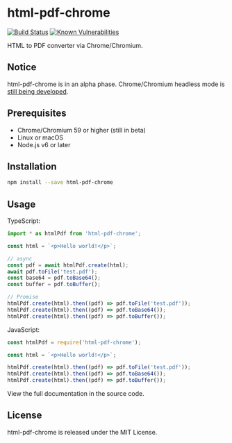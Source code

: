 # html-pdf-chrome

[![Build Status](https://travis-ci.org/westy92/html-pdf-chrome.svg)](https://travis-ci.org/westy92/html-pdf-chrome/)
[![Known Vulnerabilities](https://snyk.io/test/github/westy92/html-pdf-chrome/badge.svg)](https://snyk.io/test/github/westy92/html-pdf-chrome)


HTML to PDF converter via Chrome/Chromium.

## Notice
html-pdf-chrome is in an alpha phase.  Chrome/Chromium headless mode is [still being developed](https://bugs.chromium.org/p/chromium/issues/list?can=2&q=label:Proj-Headless).

## Prerequisites
* Chrome/Chromium 59 or higher (still in beta)
* Linux or macOS
* Node.js v6 or later

## Installation
```bash
npm install --save html-pdf-chrome
```

## Usage

TypeScript:
```ts
import * as htmlPdf from 'html-pdf-chrome';

const html = `<p>Hello world!</p>`;

// async
const pdf = await htmlPdf.create(html);
await pdf.toFile('test.pdf');
const base64 = pdf.toBase64();
const buffer = pdf.toBuffer();

// Promise
htmlPdf.create(html).then((pdf) => pdf.toFile('test.pdf'));
htmlPdf.create(html).then((pdf) => pdf.toBase64());
htmlPdf.create(html).then((pdf) => pdf.toBuffer());
```

JavaScript:
```js
const htmlPdf = require('html-pdf-chrome');

const html = `<p>Hello world!</p>`;

htmlPdf.create(html).then((pdf) => pdf.toFile('test.pdf'));
htmlPdf.create(html).then((pdf) => pdf.toBase64());
htmlPdf.create(html).then((pdf) => pdf.toBuffer());
```

View the full documentation in the source code.

## License
html-pdf-chrome is released under the MIT License.
